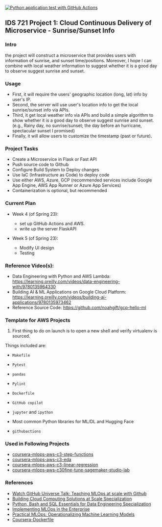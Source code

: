 <!-- [![CI](https://github.com/nogibjj/aws-template/actions/workflows/cicd.yml/badge.svg?branch=main)](https://github.com/nogibjj/aws-template/actions/workflows/cicd.yml)
[![Codespaces Prebuilds](https://github.com/nogibjj/aws-template/actions/workflows/codespaces/create_codespaces_prebuilds/badge.svg?branch=main)](https://github.com/nogibjj/aws-template/actions/workflows/codespaces/create_codespaces_prebuilds) -->



[![Python application test with GitHub Actions](https://github.com/nogibjj/project-1-sunset/actions/workflows/main.yml/badge.svg)](https://github.com/nogibjj/project-1-sunset/actions/workflows/main.yml)
## IDS 721 Project 1: Cloud Continuous Delivery of Microservice - Sunrise/Sunset Info

### Intro 

the project will construct a microservice that provides users with information of sunrise, and sunset time/positions. Moreover, I hope I can combine with local weather information to suggest whether it is a good day to observe suggest sunrise and sunset. 
<!-- With extra time, probably I can recommand good locations to observe sunrise/sunset based on users' location. -->

### Usage
* First, it will require the users' geographic location (long, lat) info by user's IP.
* Second, the server will use user's location info to get the local sunrise/sunset info via APIs.
* Third, it get local weather info via APIs and build a simple algorithm to show whether it is a good day to observe suggest sunrise and sunset. (e.g., Rainy day, no sunrise/sunset; the day before an hurricane, spectacular sunset I promised)
* Finally, it will allow users to customize the timestamp (past or future).

### Project Tasks

* Create a Microservice in Flask or Fast API
* Push source code to Github
* Configure Build System to Deploy changes
* Use IaC (Infrastructure as Code) to deploy code
* Use either AWS, Azure, GCP (recommended services include Google App Engine, AWS App Runner or Azure App Services)
* Containerization is optional, but recommended

### Current Plan
* Week 4 (of Spring 23): 
  * set up GitHub Actions and AWS.
  * write up the server FlaskAPI
  
* Week 5 (of Spring 23): 
  * Modify UI design
  * Testing


### Reference Video(s):

* Data Engineering with Python and AWS Lambda: https://learning.oreilly.com/videos/data-engineering-with/9780135964330
* Building AI & ML Applications on Google Cloud Platform: https://learning.oreilly.com/videos/building-ai-applications/9780135973462
* Reference Source Code: https://github.com/noahgift/gcp-hello-ml

### Template for AWS Projects

1. First thing to do on launch is to open a new shell and verify virtualenv is sourced.

Things included are:

* `Makefile`

* `Pytest`

* `pandas`

* `Pylint`

* `Dockerfile`

* `GitHub copilot`

* `jupyter` and `ipython` 

* Most common Python libraries for ML/DL and Hugging Face

* `githubactions` 

### Used in Following Projects

* [coursera-mlops-aws-c3-step-functions](https://github.com/nogibjj/coursera-mlops-aws-c3-step-functions)
* [coursera-mlops-aws-c3-eda](https://github.com/nogibjj/coursera-mlops-aws-c3-eda)
* [coursera-mlops-aws-c3-linear-regression](https://github.com/nogibjj/coursera-mlops-aws-c3-linear-regression)
* [coursera-mlops-aws-c30fine-tune-sagemaker-studio-lab](https://github.com/nogibjj/coursera-mlops-aws-c30fine-tune-sagemaker-studio-lab)

### References

* [Watch GitHub Universe Talk:  Teaching MLOps at scale with Github](https://watch.githubuniverse.com/on-demand/ec17cbb3-0a89-4764-90a5-9debb58515f8)
* [Building Cloud Computing Solutions at Scale Specialization](https://www.coursera.org/specializations/building-cloud-computing-solutions-at-scale)
* [Python, Bash and SQL Essentials for Data Engineering Specialization](https://www.coursera.org/learn/web-app-command-line-tools-for-data-engineering-duke)
* [Implementing MLOps in the Enterprise](https://learning.oreilly.com/library/view/implementing-mlops-in/9781098136574/)
* [Practical MLOps: Operationalizing Machine Learning Models](https://www.amazon.com/Practical-MLOps-Operationalizing-Machine-Learning/dp/1098103017)
* [Coursera-Dockerfile](https://gist.github.com/noahgift/82a34d56f0a8f347865baaa685d5e98d)
